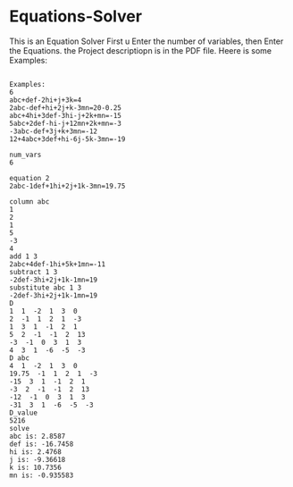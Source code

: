 # Equations-Solver
This is an Equation Solver 
First u Enter the number of variables, then  Enter the Equations.
the Project descriptiopn is in the PDF file.
Heere is some Examples:
```

Examples:
6
abc+def-2hi+j+3k=4
2abc-def+hi+2j+k-3mn=20-0.25
abc+4hi+3def-3hi-j+2k+mn=-15
5abc+2def-hi-j+12mn+2k+mn=-3
-3abc-def+3j+k+3mn=-12
12+4abc+3def+hi-6j-5k-3mn=-19

num_vars
6

equation 2
2abc-1def+1hi+2j+1k-3mn=19.75

column abc
1
2
1
5
-3
4
add 1 3
2abc+4def-1hi+5k+1mn=-11
subtract 1 3
-2def-3hi+2j+1k-1mn=19
substitute abc 1 3
-2def-3hi+2j+1k-1mn=19
D
1  1  -2  1  3  0
2  -1  1  2  1  -3
1  3  1  -1  2  1
5  2  -1  -1  2  13
-3  -1  0  3  1  3
4  3  1  -6  -5  -3
D abc
4  1  -2  1  3  0
19.75  -1  1  2  1  -3
-15  3  1  -1  2  1
-3  2  -1  -1  2  13
-12  -1  0  3  1  3
-31  3  1  -6  -5  -3
D_value
5216
solve
abc is: 2.8587
def is: -16.7458
hi is: 2.4768
j is: -9.36618
k is: 10.7356
mn is: -0.935583
